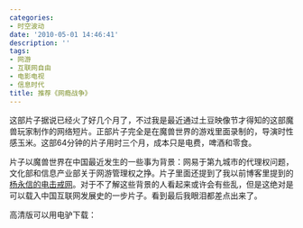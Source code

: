 ```yaml
---
categories:
- 时空波动
date: '2010-05-01 14:46:41'
description: ''
tags:
- 网游
- 互联网自由
- 电影电视
- 信息时代
title: 推荐《网瘾战争》
---
```

这部片子据说已经火了好几个月了，不过我是最近通过土豆映像节才得知的这部魔兽玩家制作的网络短片。正部片子完全是在魔兽世界的游戏里面录制的，导演时性感玉米。这部64分钟的片子用时三个月，成本只是电费，啤酒和零食。



片子以魔兽世界在中国最近发生的一些事为背景：网易于第九城市的代理权问题，文化部和信息产业部关于网游管理权之挣。片子里面还提到了我以前博客里提到的[杨永信的电击戒网](https://spacetimewave.net/9947)。对于不了解这些背景的人看起来或许会有些乱，但是这绝对是可以载入中国互联网发展史的一步片子。看到最后我眼泪都差点出来了。



高清版可以用电驴下载：



